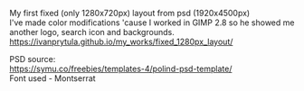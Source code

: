 My first fixed (only 1280x720px) layout from psd (1920x4500px) <br />
I've made color modifications 'cause I worked in GIMP 2.8 so he showed me another logo, search icon and backgrounds.<br />
https://ivanprytula.github.io/my_works/fixed_1280px_layout/

PSD source:<br />
https://symu.co/freebies/templates-4/polind-psd-template/ <br />
Font used - Montserrat
